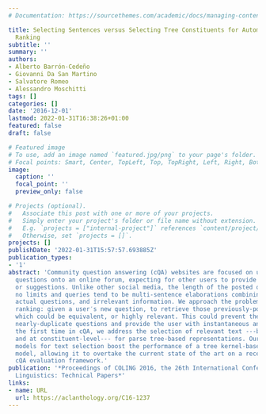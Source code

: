 ```yaml
---
# Documentation: https://sourcethemes.com/academic/docs/managing-content/

title: Selecting Sentences versus Selecting Tree Constituents for Automatic Question
  Ranking
subtitle: ''
summary: ''
authors:
- Alberto Barrón-Cedeño
- Giovanni Da San Martino
- Salvatore Romeo
- Alessandro Moschitti
tags: []
categories: []
date: '2016-12-01'
lastmod: 2022-01-31T16:38:26+01:00
featured: false
draft: false

# Featured image
# To use, add an image named `featured.jpg/png` to your page's folder.
# Focal points: Smart, Center, TopLeft, Top, TopRight, Left, Right, BottomLeft, Bottom, BottomRight.
image:
  caption: ''
  focal_point: ''
  preview_only: false

# Projects (optional).
#   Associate this post with one or more of your projects.
#   Simply enter your project's folder or file name without extension.
#   E.g. `projects = ["internal-project"]` references `content/project/deep-learning/index.md`.
#   Otherwise, set `projects = []`.
projects: []
publishDate: '2022-01-31T15:57:57.693885Z'
publication_types:
- '1'
abstract: 'Community question answering (cQA) websites are focused on users who query
  questions onto an online forum, expecting for other users to provide them answers
  or suggestions. Unlike other social media, the length of the posted queries has
  no limits and queries tend to be multi-sentence elaborations combining context,
  actual questions, and irrelevant information. We approach the problem of question
  ranking: given a user′s new question, to retrieve those previously-posted questions
  which could be equivalent, or highly relevant. This could prevent the posting of
  nearly-duplicate questions and provide the user with instantaneous answers. For
  the first time in cQA, we address the selection of relevant text ---both at sentence-
  and at constituent-level--- for parse tree-based representations. Our supervised
  models for text selection boost the performance of a tree kernel-based machine learning
  model, allowing it to overtake the current state of the art on a recently released
  cQA evaluation framework.'
publication: '*Proceedings of COLING 2016, the 26th International Conference on Computational
  Linguistics: Technical Papers*'
links:
- name: URL
  url: https://aclanthology.org/C16-1237
---
```

